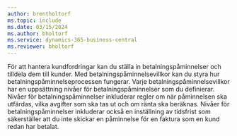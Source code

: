 ```yaml
---
author: brentholtorf
ms.topic: include
ms.date: 03/15/2024
ms.author: bholtorf
ms.service: dynamics-365-business-central
ms.reviewer: bholtorf
---
```

För att hantera kundfordringar kan du ställa in betalningspåminnelser och tilldela dem till kunder. Med betalningspåminnelsevillkor kan du styra hur betalningspåminnelseprocessen fungerar. Varje betalningspåminnelsevillkor har en uppsättning nivåer för betalningspåminnelser som du definierar. Nivåer för betalningspåminnelser inkluderar regler om när påminnelsen ska utfärdas, vilka avgifter som ska tas ut och om ränta ska beräknas. Nivåer för betalningspåminnelser inkluderar också en inställning av tidsfrist som säkerställer att du inte skickar en påminnelse för en faktura som en kund redan har betalat.
